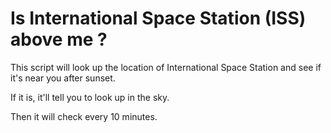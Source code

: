 Is International Space Station (ISS) above me ?
===============================================

This script will look up the location of International Space Station and see if it's near you after sunset.

If it is, it'll tell you to look up in the sky.

Then it will check every 10 minutes.
